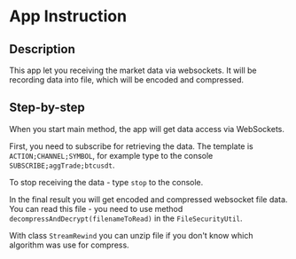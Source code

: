 # App Instruction

## Description
This app let you receiving the market data via websockets. It will be recording data into file, which will be encoded and compressed.

## Step-by-step
When you start main method, the app will get data access via WebSockets.

First, you need to subscribe for retrieving the data. 
The template is `ACTION;CHANNEL;SYMBOL`, for example type to the console `SUBSCRIBE;aggTrade;btcusdt`.

To stop receiving the data - type `stop` to the console.

In the final result you will get encoded and compressed websocket file data.
You can read this file - you need to use method `decompressAndDecrypt(filenameToRead)` in the `FileSecurityUtil`.

With class `StreamRewind` you can unzip file if you don't know which algorithm was use for compress.    
